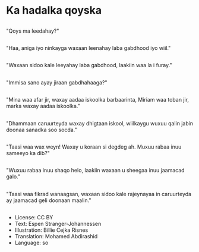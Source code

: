 # Ka hadalka qoyska

##
"Qoys ma leedahay?"

##
"Haa, aniga iyo ninkayga waxaan leenahay laba gabdhood iyo wiil."

##
"Waxaan sidoo kale leeyahay laba gabdhood, laakiin waa la i furay."

##
"Immisa sano ayay jiraan gabdhahaaga?"

##
"Mina waa afar jir, waxay aadaa iskoolka barbaarinta, Miriam waa toban jir, marka waxay aadaa iskoolka."

##
"Dhammaan caruurteyda waxay dhigtaan iskool, wiilkaygu wuxuu qalin jabin doonaa sanadka soo socda."

##
"Taasi waa wax weyn! Waxay u koraan si degdeg ah. Muxuu rabaa inuu sameeyo ka dib?"

##
"Wuxuu rabaa inuu shaqo helo, laakiin waxaan u sheegaa inuu jaamacad galo."

##
"Taasi waa fikrad wanaagsan, waxaan sidoo kale rajeynayaa in caruurteyda ay jaamacad geli doonaan maalin."

##
* License: CC BY
* Text: Espen Stranger-Johannessen
* Illustration: Billie Cejka Risnes
* Translation: Mohamed Abdirashid
* Language: so
